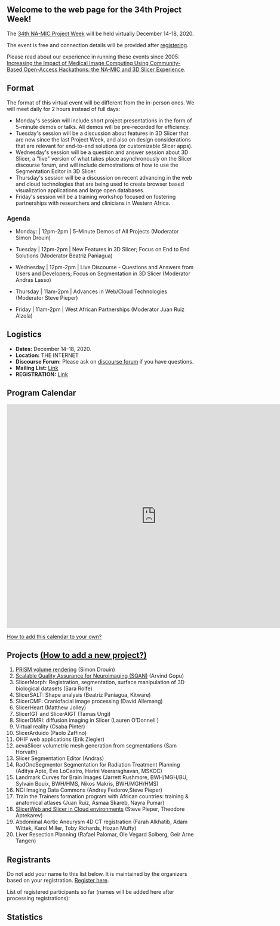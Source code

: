 

## Welcome to the web page for the 34th Project Week!

The [34th NA-MIC Project Week](https://projectweek.na-mic.org/PW34_2020_Virtual/) will be held virtually December 14-18, 2020.

The event is free and connection details will be provided after [registering](https://forms.gle/VFTNfKRNsgj6YSLB9).

Please read about our experience in running these events since 2005: [Increasing the Impact of Medical Image Computing Using
Community-Based Open-Access Hackathons: the NA-MIC and 3D Slicer Experience](http://perk.cs.queensu.ca/sites/perkd7.cs.queensu.ca/files/Kapur2016.pdf).

## Format

The format of this virtual event will be different from the in-person ones.  We will meet daily for 2 hours instead of full days:
* Monday's session will include short project presentations in the form of 5-minute demos or talks.  All demos will be pre-recorded for efficiency.
* Tuesday's session will be a discussion about features in 3D Slicer that are new since the last Project Week, and also on design considerations that are relevant for end-to-end solutions (or customizable Slicer apps).
* Wednesday's session will be a question and answer session about 3D Slicer, a "live" version of what takes place asynchronously on the Slicer discourse forum, and will include demostrations of how to use the Segmentation Editor in 3D Slicer.
* Thursday's session will be a discussion on recent advancing in the web and cloud technologies that are being used to create browser based visualization applications and large open databases.
* Friday's session will be a training workshop focused on fostering partnerships with researchers and clinicians in Western Africa. 

### Agenda
- Monday: | 12pm-2pm | 5-Minute Demos of All Projects (Moderator Simon Drouin)

- Tuesday | 12pm-2pm | New Features in 3D Slicer; Focus on End to End Solutions (Moderator Beatriz Paniagua)

- Wednesday | 12pm-2pm | Live Discourse - Questions and Answers from Users and Developers; Focus on Segmentation in 3D Slicer (Moderator Andras Lasso)

- Thursday | 11am-2pm | Advances in Web/Cloud Technologies  (Moderator Steve Pieper)

- Friday | 11am-2pm | West African Partnerships (Moderator Juan Ruiz Alzola)

## Logistics
- **Dates:** December 14-18, 2020.
- **Location:** THE INTERNET
- **Discourse Forum:** Please ask on [discourse forum](https://discourse.slicer.org/c/community/project-week) if you have questions.
- **Mailing List:** [Link](https://public.kitware.com/mailman/listinfo/na-mic-project-week)
- **REGISTRATION:** [Link](https://forms.gle/VFTNfKRNsgj6YSLB9)

## Program Calendar
<iframe src="https://calendar.google.com/calendar/embed?src=kitware.com_sb07i171olac9aavh46ir495c4%40group.calendar.google.com&ctz=Atlantic&mode=WEEK&dates=20201214%2f20201218" style="border: 0" width="800" height="600" frameborder="0" scrolling="no"></iframe>

[How to add this calendar to your own?](../common/Calendar.md)

<a name="ProjectsList"/>

## Projects [(How to add a new project?)](Projects/README.md)



1. [PRISM volume rendering](Projects/PRISM_Volume_Rendering/Readme.md) (Simon Drouin)
1. [Scalable Quality Assurance for Neuroimaging (SQAN)](Projects/SQAN/Readme.md) (Arvind Gopu)
1. SlicerMorph: Registration, segmentation, surface manipulation of 3D biological datasets (Sara Rolfe)
1. SlicerSALT: Shape analysis (Beatriz Paniagua, Kitware)
1. SlicerCMF: Craniofacial image processing (David Allemang)
1. SlicerHeart (Matthew Jolley)
1. SlicerIGT and SlicerAIGT (Tamas Ungi)
1. SlicerDMRI: diffusion imaging in Slicer (Lauren O’Donnell )
1. Virtual reality (Csaba Pinter)
1. SlicerArduido (Paolo Zaffino)
1. OHIF web applications  (Erik Ziegler)
1. aevaSlicer volumetric mesh generation from segmentations (Sam Horvath)
1. Slicer Segmentation Editor (Andras)
1. RadOncSegmentor Segmentation for Radiation Treatment Planning (Aditya Apte, Eve LoCastro, Harini Veeraraghavan, MSKCC)
1. Landmark Curves for Brain Images (Jarrett Rushmore, BWH/MGH/BU, Sylvain Bouix, BWH/HMS,  Nikos Makris, BWH/MGH/HMS)
1. NCI Imaging Data Commons (Andrey Fedorov,Steve Pieper)
1. Train the Trainers formation program with African countries: training & anatomical atlases (Juan Ruiz, Asmaa Skareb, Nayra Pumar)
1. [SlicerWeb and Slicer in Cloud environments](Projects/Slicer_in_Cloud_Environments/README.md) (Steve Pieper, Theodore Aptekarev)
1. Abdominal Aortic Aneurysm 4D CT registration (Farah Alkhatib, Adam Wittek, Karol Miller, Toby Richards, Hozan Mufty)
1. Liver Resection Planning (Rafael Palomar, Ole Vegard Solberg, Geir Arne Tangen)





## Registrants

Do not add your name to this list below. It is maintained by the organizers based on your registration. [Register here](https://forms.gle/VFTNfKRNsgj6YSLB9).

List of registered participants so far (names will be added here after processing registrations):
<!-- [List](REGISTRANTS.md) -->
<!-- ORGANIZERS: please edit REGISTRANTS.md -->



## Statistics


